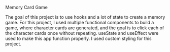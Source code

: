 Memory Card Game

The goal of this project is to use hooks and a lot of state to create a memory game. For this project, I used multiple functional components to build a game, where character cards are generated, and the goal is to click each of the character cards once without repeating. useState and useEffect were used to make this app function properly. I used custom styling for this project. 
